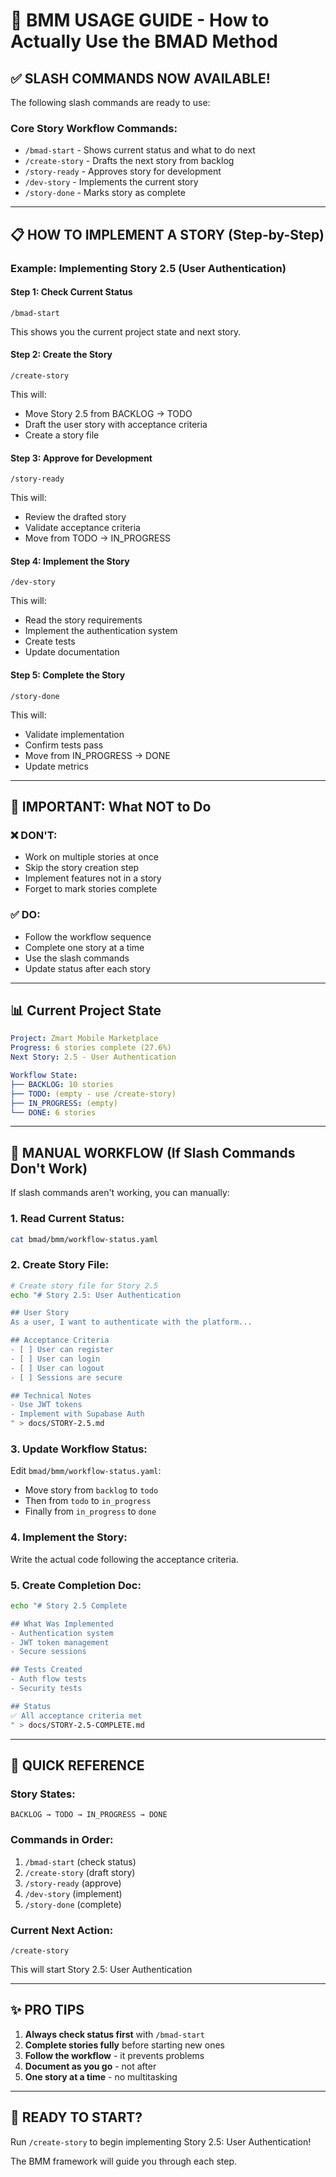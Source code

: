 # 🎯 BMM USAGE GUIDE - How to Actually Use the BMAD Method

## ✅ SLASH COMMANDS NOW AVAILABLE!

The following slash commands are ready to use:

### Core Story Workflow Commands:
- `/bmad-start` - Shows current status and what to do next
- `/create-story` - Drafts the next story from backlog
- `/story-ready` - Approves story for development
- `/dev-story` - Implements the current story
- `/story-done` - Marks story as complete

---

## 📋 HOW TO IMPLEMENT A STORY (Step-by-Step)

### Example: Implementing Story 2.5 (User Authentication)

#### Step 1: Check Current Status
```
/bmad-start
```
This shows you the current project state and next story.

#### Step 2: Create the Story
```
/create-story
```
This will:
- Move Story 2.5 from BACKLOG → TODO
- Draft the user story with acceptance criteria
- Create a story file

#### Step 3: Approve for Development
```
/story-ready
```
This will:
- Review the drafted story
- Validate acceptance criteria
- Move from TODO → IN_PROGRESS

#### Step 4: Implement the Story
```
/dev-story
```
This will:
- Read the story requirements
- Implement the authentication system
- Create tests
- Update documentation

#### Step 5: Complete the Story
```
/story-done
```
This will:
- Validate implementation
- Confirm tests pass
- Move from IN_PROGRESS → DONE
- Update metrics

---

## 🚫 IMPORTANT: What NOT to Do

### ❌ DON'T:
- Work on multiple stories at once
- Skip the story creation step
- Implement features not in a story
- Forget to mark stories complete

### ✅ DO:
- Follow the workflow sequence
- Complete one story at a time
- Use the slash commands
- Update status after each story

---

## 📊 Current Project State

```yaml
Project: Zmart Mobile Marketplace
Progress: 6 stories complete (27.6%)
Next Story: 2.5 - User Authentication

Workflow State:
├── BACKLOG: 10 stories
├── TODO: (empty - use /create-story)
├── IN_PROGRESS: (empty)
└── DONE: 6 stories
```

---

## 🔧 MANUAL WORKFLOW (If Slash Commands Don't Work)

If slash commands aren't working, you can manually:

### 1. Read Current Status:
```bash
cat bmad/bmm/workflow-status.yaml
```

### 2. Create Story File:
```bash
# Create story file for Story 2.5
echo "# Story 2.5: User Authentication

## User Story
As a user, I want to authenticate with the platform...

## Acceptance Criteria
- [ ] User can register
- [ ] User can login
- [ ] User can logout
- [ ] Sessions are secure

## Technical Notes
- Use JWT tokens
- Implement with Supabase Auth
" > docs/STORY-2.5.md
```

### 3. Update Workflow Status:
Edit `bmad/bmm/workflow-status.yaml`:
- Move story from `backlog` to `todo`
- Then from `todo` to `in_progress`
- Finally from `in_progress` to `done`

### 4. Implement the Story:
Write the actual code following the acceptance criteria.

### 5. Create Completion Doc:
```bash
echo "# Story 2.5 Complete

## What Was Implemented
- Authentication system
- JWT token management
- Secure sessions

## Tests Created
- Auth flow tests
- Security tests

## Status
✅ All acceptance criteria met
" > docs/STORY-2.5-COMPLETE.md
```

---

## 🎯 QUICK REFERENCE

### Story States:
```
BACKLOG → TODO → IN_PROGRESS → DONE
```

### Commands in Order:
1. `/bmad-start` (check status)
2. `/create-story` (draft story)
3. `/story-ready` (approve)
4. `/dev-story` (implement)
5. `/story-done` (complete)

### Current Next Action:
```
/create-story
```
This will start Story 2.5: User Authentication

---

## ✨ PRO TIPS

1. **Always check status first** with `/bmad-start`
2. **Complete stories fully** before starting new ones
3. **Follow the workflow** - it prevents problems
4. **Document as you go** - not after
5. **One story at a time** - no multitasking

---

## 🚀 READY TO START?

Run `/create-story` to begin implementing Story 2.5: User Authentication!

The BMM framework will guide you through each step.